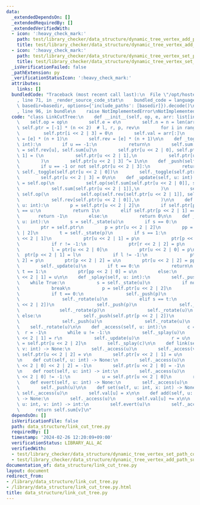 ```yaml
---
data:
  _extendedDependsOn: []
  _extendedRequiredBy: []
  _extendedVerifiedWith:
  - icon: ':heavy_check_mark:'
    path: test/library_checker/data_structure/dynamic_tree_vertex_add_path_sum.test.py
    title: test/library_checker/data_structure/dynamic_tree_vertex_add_path_sum.test.py
  - icon: ':heavy_check_mark:'
    path: test/library_checker/data_structure/dynamic_tree_vertex_set_path_composite.test.py
    title: test/library_checker/data_structure/dynamic_tree_vertex_set_path_composite.test.py
  _isVerificationFailed: false
  _pathExtension: py
  _verificationStatusIcon: ':heavy_check_mark:'
  attributes:
    links: []
  bundledCode: "Traceback (most recent call last):\n  File \"/opt/hostedtoolcache/PyPy/3.10.13/x64/lib/pypy3.10/site-packages/onlinejudge_verify/documentation/build.py\"\
    , line 71, in _render_source_code_stat\n    bundled_code = language.bundle(stat.path,\
    \ basedir=basedir, options={'include_paths': [basedir]}).decode()\n  File \"/opt/hostedtoolcache/PyPy/3.10.13/x64/lib/pypy3.10/site-packages/onlinejudge_verify/languages/python.py\"\
    , line 96, in bundle\n    raise NotImplementedError\nNotImplementedError\n"
  code: "class LinkCutTree:\n    def __init__(self, op, e, arr: list[int]):\n    \
    \    self.op = op\n        self.e = e\n        self.n = n = len(arr)\n       \
    \ self.ptr = [-1] * (n << 2)  # l, r, p, rev\n        for i in range(n):\n   \
    \         self.ptr[i << 2 | 3] = 0\n        self.val = arr[:]\n        self.sum\
    \ = [e] * (n + 1)\n        self.rev = [e] * (n + 1)\n\n    def _toggle(self, u:\
    \ int):\n        if u == -1:\n            return\n        self.sum[u], self.rev[u]\
    \ = self.rev[u], self.sum[u]\n        self.ptr[u << 2 | 0], self.ptr[u << 2 |\
    \ 1] = (\n            self.ptr[u << 2 | 1],\n            self.ptr[u << 2 | 0],\n\
    \        )\n        self.ptr[u << 2 | 3] ^= 1\n\n    def _push(self, u: int):\n\
    \        if u == -1 or not self.ptr[u << 2 | 3]:\n            return\n       \
    \ self._toggle(self.ptr[u << 2 | 0])\n        self._toggle(self.ptr[u << 2 | 1])\n\
    \        self.ptr[u << 2 | 3] = 0\n\n    def _update(self, u: int):\n        self.sum[u]\
    \ = self.op(\n            self.op(self.sum[self.ptr[u << 2 | 0]], self.val[u]),\n\
    \            self.sum[self.ptr[u << 2 | 1]],\n        )\n        self.rev[u] =\
    \ self.op(\n            self.op(self.rev[self.ptr[u << 2 | 1]], self.val[u]),\n\
    \            self.rev[self.ptr[u << 2 | 0]],\n        )\n\n    def _state(self,\
    \ u: int):\n        p = self.ptr[u << 2 | 2]\n        if self.ptr[p << 2 | 0]\
    \ == u:\n            return 1\n        elif self.ptr[p << 2 | 1] == u:\n     \
    \       return -1\n        else:\n            return 0\n\n    def _rotate(self,\
    \ u: int):\n        s = self._state(u)\n        if s == 0:\n            return\n\
    \        ptr = self.ptr\n        p = ptr[u << 2 | 2]\n        pp = ptr[p << 2\
    \ | 2]\n        t = self._state(p)\n        if s == 1:\n            r = ptr[u\
    \ << 2 | 1]\n            ptr[u << 2 | 1] = p\n            ptr[p << 2 | 0] = r\n\
    \            if r != -1:\n                ptr[r << 2 | 2] = p\n        else:\n\
    \            l = ptr[u << 2 | 0]\n            ptr[u << 2 | 0] = p\n          \
    \  ptr[p << 2 | 1] = l\n            if l != -1:\n                ptr[l << 2 |\
    \ 2] = p\n        ptr[p << 2 | 2] = u\n        ptr[u << 2 | 2] = pp\n        self._update(p)\n\
    \        self._update(u)\n        if t == 0:\n            return\n        elif\
    \ t == 1:\n            ptr[pp << 2 | 0] = u\n        else:\n            ptr[pp\
    \ << 2 | 1] = u\n\n    def _splay(self, u: int):\n        self._push(u)\n    \
    \    while True:\n            s = self._state(u)\n            if not s:\n    \
    \            break\n            p = self.ptr[u << 2 | 2]\n            t = self._state(p)\n\
    \            if t == 0:\n                self._push(p)\n                self._push(u)\n\
    \                self._rotate(u)\n            elif s == t:\n                self._push(self.ptr[p\
    \ << 2 | 2])\n                self._push(p)\n                self._push(u)\n \
    \               self._rotate(p)\n                self._rotate(u)\n           \
    \ else:\n                self._push(self.ptr[p << 2 | 2])\n                self._push(p)\n\
    \                self._push(u)\n                self._rotate(u)\n            \
    \    self._rotate(u)\n\n    def _access(self, u: int):\n        c = u\n      \
    \  r = -1\n        while u != -1:\n            self._splay(u)\n            self.ptr[u\
    \ << 2 | 1] = r\n            self._update(u)\n            r = u\n            u\
    \ = self.ptr[u << 2 | 2]\n        self._splay(c)\n\n    def link(self, u: int,\
    \ v: int) -> None:\n        self._access(u)\n        self._access(v)\n       \
    \ self.ptr[u << 2 | 2] = v\n        self.ptr[v << 2 | 1] = u\n        self._update(v)\n\
    \n    def cut(self, u: int) -> None:\n        self._access(u)\n        self.ptr[self.ptr[u\
    \ << 2 | 0] << 2 | 2] = -1\n        self.ptr[u << 2 | 0] = -1\n        self._update(u)\n\
    \n    def root(self, u: int) -> int:\n        self._access(u)\n        while self.ptr[u\
    \ << 2 | 0] != -1:\n            u = self.ptr[u << 2 | 0]\n        return u\n\n\
    \    def evert(self, u: int) -> None:\n        self._access(u)\n        self._toggle(u)\n\
    \        self._push(u)\n\n    def set(self, u: int, x: int) -> None:\n       \
    \ self._access(u)\n        self.val[u] = x\n\n    def add(self, u: int, x: int)\
    \ -> None:\n        self._access(u)\n        self.val[u] += x\n\n    def path_query(self,\
    \ u: int, v: int) -> int:\n        self.evert(u)\n        self._access(v)\n  \
    \      return self.sum[v]\n"
  dependsOn: []
  isVerificationFile: false
  path: data_structure/link_cut_tree.py
  requiredBy: []
  timestamp: '2024-02-26 12:20:09+09:00'
  verificationStatus: LIBRARY_ALL_AC
  verifiedWith:
  - test/library_checker/data_structure/dynamic_tree_vertex_set_path_composite.test.py
  - test/library_checker/data_structure/dynamic_tree_vertex_add_path_sum.test.py
documentation_of: data_structure/link_cut_tree.py
layout: document
redirect_from:
- /library/data_structure/link_cut_tree.py
- /library/data_structure/link_cut_tree.py.html
title: data_structure/link_cut_tree.py
---
```

